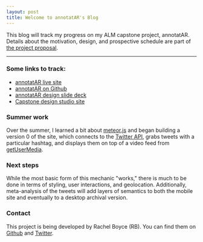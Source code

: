 ```yaml
---
layout: post
title: Welcome to annotatAR's Blog
---
```


This blog will track my progress on my ALM capstone project, annotatAR. Details about the motivation, design, and prospective schedule are part of [the project proposal]({{site.baseurl}}/assets/files/ALM_Capstone_Proposal_RBoyce_v3.2.pdf).

-----

### Some links to track:

* [annotatAR live site](https://annotatar.xyz)
* [annotatAR on Github](https://github.com/arebe/annotatar)
* [annotatAR design slide deck](http://slides.com/arebe/annotatarcap)
* [Capstone design studio site](https://canvas.harvard.edu/courses/4308)

### Summer work

Over the summer, I learned a bit about [meteor.js](https://www.meteor.com/) and began building a version 0 of the site, which connects to the [Twitter API](https://dev.twitter.com/streaming/public), grabs tweets with a particular hashtag, and displays them on top of a video feed from [getUserMedia](https://developer.mozilla.org/en-US/docs/Web/API/Navigator/getUserMedia). 

### Next steps

While the most basic form of this mechanic "works," there is much to be done in terms of styling, user interactions, and geolocation. Additionally, meta-analysis of the tweets will add layers of semantics to both the mobile site and eventually to a desktop archival version.

### Contact

This project is being developed by Rachel Boyce (RB). You can find them on [Github](https://github.com/arebe) and [Twitter](https://twitter.com/roastbeest).